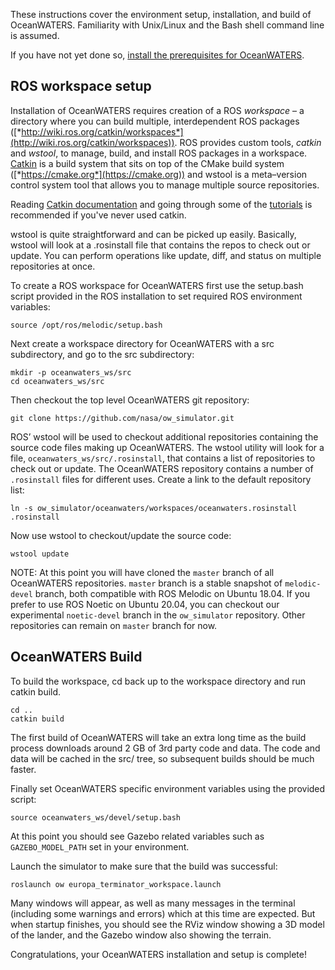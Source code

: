 These instructions cover the environment setup, installation, and build of
OceanWATERS. Familiarity with Unix/Linux and the Bash shell command line is assumed.

If you have not yet done so, [install the prerequisites for OceanWATERS](setup_dev_env.md).

ROS workspace setup
-------------------

Installation of OceanWATERS requires creation of a ROS *workspace* – a directory
where you can build multiple, interdependent ROS packages
([*http://wiki.ros.org/catkin/workspaces*](http://wiki.ros.org/catkin/workspaces)).
ROS provides custom tools, *catkin* and *wstool*, to manage, build, and install
ROS packages in a workspace. [Catkin](https://wiki.ros.org/catkin) is a build system that sits on top of
the CMake build system ([*https://cmake.org*](https://cmake.org)) and wstool is
a meta–version control system tool that allows you to manage multiple source
repositories.

Reading [Catkin documentation](https://wiki.ros.org/catkin) and going through some of
the [tutorials](https://wiki.ros.org/catkin/Tutorials) is recommended if you've
never used catkin.

wstool is quite straightforward and can be picked up easily. Basically, wstool
will look at a .rosinstall file that contains the repos to check out or update.
You can perform operations like update, diff, and status on multiple
repositories at once.

To create a ROS workspace for OceanWATERS first use the setup.bash script
provided in the ROS installation to set required ROS environment variables:

```
source /opt/ros/melodic/setup.bash
```

Next create a workspace directory for OceanWATERS with a src subdirectory, and
go to the src subdirectory:

```
mkdir -p oceanwaters_ws/src
cd oceanwaters_ws/src
```

Then checkout the top level OceanWATERS git repository:

```
git clone https://github.com/nasa/ow_simulator.git
```

ROS’ wstool will be used to checkout additional repositories containing the
source code files making up OceanWATERS. The wstool utility will look for a
file, `oceanwaters_ws/src/.rosinstall`, that contains a list of repositories to
check out or update. The OceanWATERS repository contains a number of `.rosinstall`
files for different uses. Create a link to the default repository list:

```
ln -s ow_simulator/oceanwaters/workspaces/oceanwaters.rosinstall .rosinstall
```

Now use wstool to checkout/update the source code:

```
wstool update
```

NOTE: At this point you will have cloned the `master` branch of all OceanWATERS
repositories. `master` branch is a stable snapshot of `melodic-devel` branch,
both compatible with ROS Melodic on Ubuntu 18.04. If you prefer to use ROS
Noetic on Ubuntu 20.04, you can checkout our experimental `noetic-devel` branch
in the `ow_simulator` repository. Other repositories can remain on `master`
branch for now.

OceanWATERS Build
-----------------

To build the workspace, cd back up to the workspace directory and run catkin build.

```
cd ..
catkin build
```

The first build of OceanWATERS will take an extra long time as the build process downloads
around 2 GB of 3rd party code and data. The code and data will be cached in the src/ tree,
so subsequent builds should be much faster.

Finally set OceanWATERS specific environment variables using the provided
script:

```
source oceanwaters_ws/devel/setup.bash
```

At this point you should see Gazebo related variables such as
`GAZEBO_MODEL_PATH` set in your environment.

Launch the simulator to make sure that the build was successful:

```
roslaunch ow europa_terminator_workspace.launch
```

Many windows will appear, as well as many messages in the terminal (including
some warnings and errors) which at this time are expected.  But when startup
finishes, you should see the RViz window showing a 3D model of the lander, and
the Gazebo window also showing the terrain.

Congratulations, your OceanWATERS installation and setup is complete!
